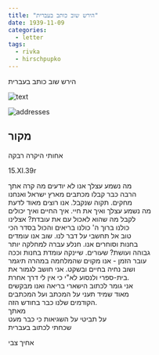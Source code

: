 ```yaml
---
title: "הירש שוב כותב בעברית"
date: 1939-11-09
categories:
  - letter
tags:
  - rivka
  - hirschpupko
---
```


הירש שוב כותב בעברית

![text](/pupko-papers/assets/images/1939-11-09-hirsch-hebrew-1.jpg)

![addresses](/pupko-papers/assets/images/1939-11-09-hirsch-hebrew-2.jpg)

## מקור

אחותי היקרה רבקה

15.XI.39r

מה נשמע עצלך אנו לא יודעים מה קרה אתך  
הרבה כבר קבלו מכתבים מארץ ישראל ואנחנו  
מחקים. תקוה שנקבל. אנו רוצים מאוד לדעת  
מה נשמע עצלך ואיך את חיי. איך החיים ואיך יכולים  
לקבל מה שהוא לאכול עם את עובדת? אצלינו  
כולנו ברוך ה' כולנו בריאים והכול בסדר הכי  
טוב אל תחשבי על דבר לנו. שוב אנו עומדים  
בחנות וסוחרים אנו. חנלע עברה למחלקה יותר  
גבוהה ועושת? שעורים. שיינקה עומדת בחנות וככה  
עובר הזמן - אנו מקוים שהמלחמה במהרה תיגמר  
ושוב נחיה בחיים ובשקט. אני חושב לגמור את  
בית-ספרי ולנסוע לא"י כי אין לי דרך אחרת.  
אני גומר לכתוב הישארי בריאה ואנו מבקשים  
מאוד שמיד תעני על המכתב ועל המכתבים  
הקודמים שלנו כבר בחודש הזה.  
מאתך  
על תביטי על השגיאות כי כבר מעט  
שכחתי לכתוב בעברית  
  
אחיך צבי  
